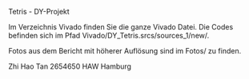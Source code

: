 Tetris - DY-Projekt 

Im Verzeichnis Vivado finden Sie die ganze Vivado Datei. Die Codes befinden sich im Pfad Vivado/DY_Tetris.srcs/sources_1/new/.

Fotos aus dem Bericht mit höherer Auflösung sind im Fotos/ zu finden.

Zhi Hao Tan 
2654650
HAW Hamburg
